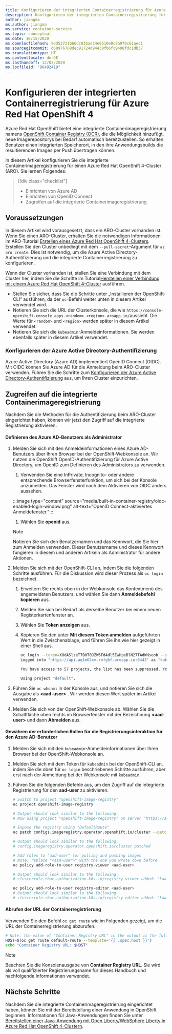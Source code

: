 ```yaml
---
title: Konfigurieren der integrierten Containerregistrierung für Azure Red Hat OpenShift 4
description: Konfigurieren der integrierten Containerregistrierung für Azure Red Hat OpenShift 4
author: jiangma
ms.author: jiangma
ms.service: container-service
ms.topic: conceptual
ms.date: 10/15/2020
ms.openlocfilehash: 9ed53721b66dc03bad24e0510e0c8a970c61aec1
ms.sourcegitcommit: d60976768dec91724d94430fb6fc9498fdc1db37
ms.translationtype: HT
ms.contentlocale: de-DE
ms.lasthandoff: 12/02/2020
ms.locfileid: "96492419"
---
```

# <a name="configure-built-in-container-registry-for-azure-red-hat-openshift-4"></a>Konfigurieren der integrierten Containerregistrierung für Azure Red Hat OpenShift 4

Azure Red Hat OpenShift bietet eine integrierte Containerimageregistrierung namens [OpenShift Container Registry (OCR)](https://docs.openshift.com/aro/4/registry/architecture-component-imageregistry.html), die die Möglichkeit hinzufügt, neue Imagerepositorys bei Bedarf automatisch bereitzustellen. So erhalten Benutzer einen integrierten Speicherort, in den ihre Anwendungsbuilds die resultierenden Images per Push übertragen können.

In diesem Artikel konfigurieren Sie die integrierte Containerimageregistrierung für einen Azure Red Hat OpenShift 4-Cluster (ARO). Sie lernen Folgendes:

> [!div class="checklist"]
> * Einrichten von Azure AD
> * Einrichten von OpenID Connect
> * Zugreifen auf die integrierte Containerimageregistrierung

## <a name="before-you-begin"></a>Voraussetzungen

In diesem Artikel wird vorausgesetzt, dass ein ARO-Cluster vorhanden ist. Wenn Sie einen ARO-Cluster, erhalten Sie die notwendigen Informationen im ARO-Tutorial [Erstellen eines Azure Red Hat OpenShift 4-Clusters](./tutorial-create-cluster.md). Erstellen Sie den Cluster unbedingt mit dem `--pull-secret`-Argument für `az aro create`.  Dies ist notwendig, um die Azure Active Directory-Authentifizierung und die integrierte Containerregistrierung zu konfigurieren.

Wenn der Cluster vorhanden ist, stellen Sie eine Verbindung mit dem Cluster her, indem Sie die Schritte im Tutorial[Herstellen einer Verbindung mit einem Azure Red Hat OpenShift 4-Cluster](./tutorial-connect-cluster.md) ausführen.
   * Stellen Sie sicher, dass Sie die Schritte unter „Installieren der OpenShift-CLI“ ausführen, da der `oc`-Befehl weiter unten in diesem Artikel verwendet wird.
   * Notieren Sie sich die URL der Clusterkonsole, die wie `https://console-openshift-console.apps.<random>.<region>.aroapp.io/`aussieht. Die Werte für `<random>` und `<region>` werden später in diesem Artikel verwendet.
   * Notieren Sie sich die `kubeadmin`-Anmeldeinformationen. Sie werden ebenfalls später in diesem Artikel verwendet.

### <a name="configure-azure-active-directory-authentication"></a>Konfigurieren der Azure Active Directory-Authentifizierung 

Azure Active Directory (Azure AD) implementiert OpenID Connect (OIDC). Mit OIDC können Sie Azure AD für die Anmeldung beim ARO-Cluster verwenden. Führen Sie die Schritte zum [Konfigurieren der Azure Active Directory-Authentifizierung](configure-azure-ad-cli.md) aus, um Ihren Cluster einzurichten.

## <a name="access-the-built-in-container-image-registry"></a>Zugreifen auf die integrierte Containerimageregistrierung

Nachdem Sie die Methoden für die Authentifizierung beim ARO-Cluster eingerichtet haben, können wir jetzt den Zugriff auf die integrierte Registrierung aktivieren.

#### <a name="define-the-azure-ad-user-to-be-an-administrator"></a>Definieren des Azure AD-Benutzers als Administrator

1. Melden Sie sich mit den Anmeldeinformationen eines Azure AD-Benutzers über Ihren Browser bei der OpenShift-Webkonsole an. Wir nutzen die OpenShift OpenID-Authentifizierung für Azure Active Directory, um OpenID zum Definieren des Administrators zu verwenden.

   1. Verwenden Sie eine InPrivate, Incognito- oder andere entsprechende Browserfensterfunktion, um sich bei der Konsole anzumelden. Das Fenster wird nach dem Aktivieren von OIDC anders aussehen.
   
   :::image type="content" source="media/built-in-container-registry/oidc-enabled-login-window.png" alt-text="OpenID Connect-aktiviertes Anmeldefenster.":::
   1. Wählen Sie **openid** aus.

   > [!NOTE]
   > Notieren Sie sich den Benutzernamen und das Kennwort, die Sie hier zum Anmelden verwenden. Dieser Benutzername und dieses Kennwort fungieren in diesem und anderen Artikeln als Administrator für andere Aktionen.
2. Melden Sie sich mit der OpenShift-CLI an, indem Sie die folgenden Schritte ausführen.  Für die Diskussion wird dieser Prozess als `oc login` bezeichnet.
   1. Erweitern Sie rechts oben in der Webkonsole das Kontextmenü des angemeldeten Benutzers, und wählen Sie dann **Anmeldebefehl kopieren** aus.
   2. Melden Sie sich bei Bedarf als derselbe Benutzer bei einem neuen Registerkartenfenster an.
   3. Wählen Sie **Token anzeigen** aus.
   4. Kopieren Sie den unter **Mit diesem Token anmelden** aufgeführten Wert in die Zwischenablage, und führen Sie ihn wie hier gezeigt in einer Shell aus.

       ```bash
       oc login --token=XOdASlzeT7BHT0JZW6Fd4dl5EwHpeBlN27TAdWHseob --server=https://api.aqlm62xm.rnfghf.aroapp.io:6443
       Logged into "https://api.aqlm62xm.rnfghf.aroapp.io:6443" as "kube:admin" using the token provided.

       You have access to 57 projects, the list has been suppressed. You can list all projects with 'oc projects'

       Using project "default".
       ```

3. Führen Sie `oc whoami` in der Konsole aus, und notieren Sie sich die Ausgabe als **\<aad-user>** .  Wir werden diesen Wert später im Artikel verwenden.
4. Melden Sie sich von der OpenShift-Webkonsole ab. Wählen Sie die Schaltfläche oben rechts im Browserfenster mit der Bezeichnung **\<aad-user>** und dann **Abmelden** aus.


#### <a name="grant-the-azure-ad-user-the-necessary-roles-for-registry-interaction"></a>Gewähren der erforderlichen Rollen für die Registrierungsinteraktion für den Azure AD-Benutzer

1. Melden Sie sich mit den `kubeadmin`-Anmeldeinformationen über Ihren Browser bei der OpenShift-Webkonsole an.
1. Melden Sie sich mit dem Token für `kubeadmin` bei der OpenShift-CLI an, indem Sie die oben für `oc login` beschriebenen Schritte ausführen, aber erst nach der Anmeldung bei der Webkonsole mit `kubeadmin`.
1. Führen Sie die folgenden Befehle aus, um den Zugriff auf die integrierte Registrierung für den **aad-user** zu aktivieren.

   ```bash
   # Switch to project "openshift-image-registry"
   oc project openshift-image-registry
   
   # Output should look similar to the following.
   # Now using project "openshift-image-registry" on server "https://api.x8xl3f4y.eastus.aroapp.io:6443".
   ```

   ```bash
   # Expose the registry using "DefaultRoute"
   oc patch configs.imageregistry.operator.openshift.io/cluster --patch '{"spec":{"defaultRoute":true}}' --type=merge

   # Output should look similar to the following.
   # config.imageregistry.operator.openshift.io/cluster patched
   ```

   ```bash
   # Add roles to "aad-user" for pulling and pushing images
   # Note: replace "<aad-user>" with the one you wrote down before
   oc policy add-role-to-user registry-viewer <aad-user>

   # Output should look similar to the following.
   # clusterrole.rbac.authorization.k8s.io/registry-viewer added: "kaaIjx75vFWovvKF7c02M0ya5qzwcSJ074RZBfXUc34"
   ```

   ```bash
   oc policy add-role-to-user registry-editor <aad-user>
   # Output should look similar to the following.
   # clusterrole.rbac.authorization.k8s.io/registry-editor added: "kaaIjx75vFWovvKF7c02M0ya5qzwcSJ074RZBfXUc34"
   ```

#### <a name="obtain-the-container-registry-url"></a>Abrufen der URL der Containerregistrierung

Verwenden Sie den Befehl `oc get route` wie im Folgenden gezeigt, um die URL der Containerregistrierung abzurufen.

```bash
# Note: the value of "Container Registry URL" in the output is the fully qualified registry name.
HOST=$(oc get route default-route --template='{{ .spec.host }}')
echo "Container Registry URL: $HOST"
```

   > [!NOTE]
   > Beachten Sie die Konsolenausgabe von **Container Registry URL**. Sie wird als voll qualifizierter Registrierungsname für dieses Handbuch und nachfolgende Informationen verwendet.

## <a name="next-steps"></a>Nächste Schritte

Nachdem Sie die integrierte Containerimageregistrierung eingerichtet haben, können Sie mit der Bereitstellung einer Anwendung in OpenShift beginnen. Informationen für Java-Anwendungen finden Sie unter [Bereitstellen einer Java-Anwendung mit Open Liberty/WebSphere Liberty in Azure Red Hat OpenShift 4-Clustern](howto-deploy-java-liberty-app.md).
